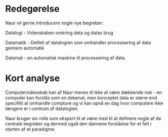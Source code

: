# Redegørelse
Naur vil gerne introducere nogle nye begreber:

Datalogi - Videnskaben omkring data og datas brug

Datamatik - Delfelt af datalogien som omhandler processering af data gennem automatik

Datamat - en automatisk maskine til processering af data.

# Kort analyse
Computervidenskab kan af Naur menes til ikke at være dækkende nok - en computer kan forstås som en datamat, men konceptet data er større end specifikt at omhandle compture og vi kan opnå en dag hvor computere ikke længere er i centrum af datalogien.

Naur bruger sin rolle som _ekspert_ til at være med til at definere nogle af de centrale begreber og dermed også den dannene forståelse for et felt i starten af et paradigme.